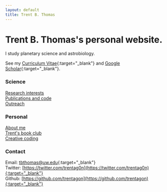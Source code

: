 ```yaml
---
layout: default
title: Trent B. Thomas
---
```

# Trent B. Thomas's personal website.

I study planetary science and astrobiology.

See my [Curriculum Vitae](assets/tthomas_cv.pdf){:target="_blank"}
and [Google Scholar](https://scholar.google.com/citations?user=e_IjiKcAAAAJ&hl=en&authuser=1){:target="_blank"}.

### Science

[Research interests](/pages/research_interests.md) \
[Publications and code](/pages/publications_and_code.md) \
[Outreach](/pages/outreach.md)

### Personal

[About me](/pages/about.md) \
[Trent's book club](/pages/trents_book_club.md) \
[Creative coding](/pages/creative_coding.md)

### Contact

Email: [tbthomas@uw.edu](mailto:tbthomas@uw.edu){:target="_blank"} \
Twitter: [https://twitter.com/trentag0n](https://twitter.com/trentag0n){:target="_blank"} \
Github: [https://github.com/trentagon](https://github.com/trentagon){:target="_blank"}
